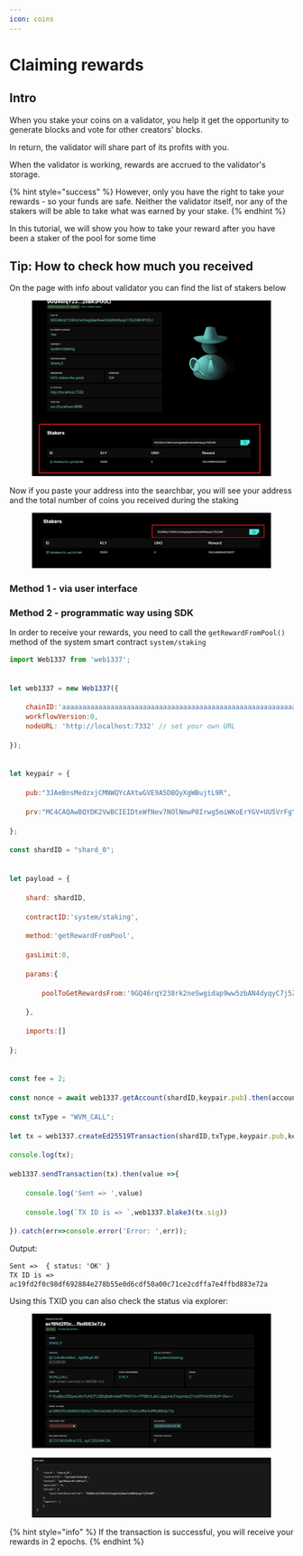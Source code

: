 ```yaml
---
icon: coins
---
```


# Claiming rewards

## Intro

When you stake your coins on a validator, you help it get the opportunity to generate blocks and vote for other creators' blocks.

In return, the validator will share part of its profits with you.

When the validator is working, rewards are accrued to the validator's storage.

{% hint style="success" %}
However, only you have the right to take your rewards - so your funds are safe. Neither the validator itself, nor any of the stakers will be able to take what was earned by your stake.
{% endhint %}

In this tutorial, we will show you how to take your reward after you have been a staker of the pool for some time

## Tip: How to check how much you received

On the page with info about validator you can find the list of stakers below

<figure><img src="../../.gitbook/assets/image (61).png" alt=""><figcaption></figcaption></figure>

Now if you paste your address into the searchbar, you will see your address and the total number of coins you received during the staking

<figure><img src="../../.gitbook/assets/image (60).png" alt=""><figcaption></figcaption></figure>

### Method 1 - via user interface <a href="#method-1-via-user-interface" id="method-1-via-user-interface"></a>

### Method 2 - programmatic way using SDK <a href="#method-2-programmatic-way-using-sdk" id="method-2-programmatic-way-using-sdk"></a>

In order to receive your rewards, you need to call the `getRewardFromPool()` method of the system smart contract `system/staking`

```javascript
import Web1337 from 'web1337';


let web1337 = new Web1337({

    chainID:'aaaaaaaaaaaaaaaaaaaaaaaaaaaaaaaaaaaaaaaaaaaaaaaaaaaaaaaaaaaaaaaa',
    workflowVersion:0,
    nodeURL: 'http://localhost:7332' // set your own URL

});


let keypair = {

    pub:"3JAeBnsMedzxjCMNWQYcAXtwGVE9A5DBQyXgWBujtL9R",

    prv:"MC4CAQAwBQYDK2VwBCIEIDteWfNev7NOlNmwP8Irwg5miWKoErYGV+UU5VrFgYev"

};

const shardID = "shard_0";


let payload = {

    shard: shardID,

    contractID:'system/staking',

    method:'getRewardFromPool',

    gasLimit:0,

    params:{

        poolToGetRewardsFrom:'9GQ46rqY238rk2neSwgidap9ww5zbAN4dyqyC7j5ZnBK'

    },

    imports:[]

};


const fee = 2;

const nonce = await web1337.getAccount(shardID,keypair.pub).then(account=>account.nonce+1);

const txType = "WVM_CALL";

let tx = web1337.createEd25519Transaction(shardID,txType,keypair.pub,keypair.prv,nonce,fee,payload);

console.log(tx);

web1337.sendTransaction(tx).then(value =>{

    console.log('Sent => ',value)

    console.log(`TX ID is => `,web1337.blake3(tx.sig))

}).catch(err=>console.error('Error: ',err));
```

Output:

```code-runner-output
Sent =>  { status: 'OK' }
TX ID is =>  ac19fd2f0c98df692884e278b55e0d6cdf50a00c71ce2cdffa7e4ffbd883e72a
```

Using this TXID you can also check the status via explorer:

<figure><img src="../../.gitbook/assets/image (56).png" alt=""><figcaption></figcaption></figure>

<figure><img src="../../.gitbook/assets/image (57).png" alt=""><figcaption></figcaption></figure>

{% hint style="info" %}
If the transaction is successful, you will receive your rewards in 2 epochs.
{% endhint %}
